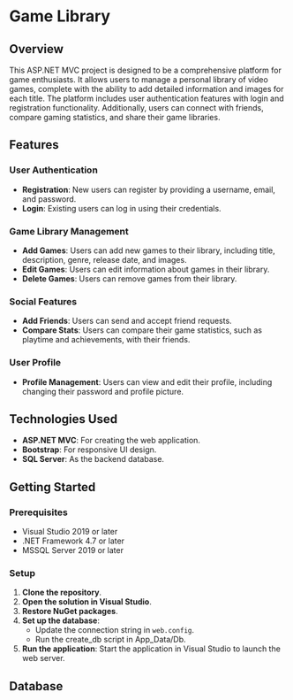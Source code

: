 # Game Library

## Overview

This ASP.NET MVC project is designed to be a comprehensive platform for game enthusiasts. 
It allows users to manage a personal library of video games, complete with the ability to add detailed 
information and images for each title. The platform includes user authentication features with login and registration functionality. 
Additionally, users can connect with friends, compare gaming statistics, and share their game libraries.

## Features

### User Authentication
- **Registration**: New users can register by providing a username, email, and password.
- **Login**: Existing users can log in using their credentials.

### Game Library Management
- **Add Games**: Users can add new games to their library, including title, description, genre, release date, and images.
- **Edit Games**: Users can edit information about games in their library.
- **Delete Games**: Users can remove games from their library.

### Social Features
- **Add Friends**: Users can send and accept friend requests.
- **Compare Stats**: Users can compare their game statistics, such as playtime and achievements, with their friends.

### User Profile
- **Profile Management**: Users can view and edit their profile, including changing their password and profile picture.

## Technologies Used
- **ASP.NET MVC**: For creating the web application.
- **Bootstrap**: For responsive UI design.
- **SQL Server**: As the backend database.

## Getting Started

### Prerequisites
- Visual Studio 2019 or later
- .NET Framework 4.7 or later
- MSSQL Server 2019 or later

### Setup
1. **Clone the repository**.
2. **Open the solution in Visual Studio**.
3. **Restore NuGet packages**.
4. **Set up the database**:
   - Update the connection string in `web.config`.
   - Run the create_db script in App_Data/Db.
5. **Run the application**: Start the application in Visual Studio to launch the web server.

## Database